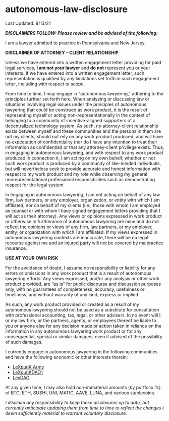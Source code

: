 # autonomous-law-disclosure

Last Updated: 8/13/21

***DISCLAIMERS FOLLOW: Please review and be advised of the following:*** 

I am a lawyer admitted to practice in Pennsylvania and New Jersey.  

**DISCLAIMER OF ATTORNEY – CLIENT RELATIONSHIP**

Unless we have entered into a written engagement letter providing for paid legal services, **I am not your lawyer** and **do not** represent you or your interests. If we have entered into a written engagement letter, such representation is qualified by any limitations set forth in such engagement letter, including with respect to scope.  

From time to time, I may engage in "autonomous lawyering," adhering to the principles further set forth here. When analyzing or discussing law or situations involving legal issues under the principles of autonomous lawyering that could be construed as work product, it is the result of representing myself or acting non-representationally in the context of belonging to a community of incentive-aligned supporters of a decentralized technology system. As such, no attorney-client relationship exists between myself and these communities and the persons in them are not my clients, should not rely on any work product produced, and will have no expectation of confidentiality (nor do I have any intention to treat their information as confidential) or that any attorney-client privilege exists. Thus, in engaging in autonomous lawyering, and with respect to any work product produced in connection it, I am acting on my own behalf, whether or not such work product is produced by a community of like-minded individuals, but will nevertheless seek to provide accurate and honest information with respect to my work product and my role while observing my general nonrepresentational professional responsibilities such as demonstrating respect for the legal system.  

In engaging in autonomous lawyering, I am not acting on behalf of any law firm, law partners, or any employer, organization, or entity with which I am affiliated, nor on behalf of my clients (i.e., those with whom I am employed as counsel or with whom I have signed engagement letters providing that I will act as their attorney). Any views or opinions expressed in work product or otherwise in furtherance of autonomous lawyering are mine and do not reflect the opinions or views of any firm, law partners, or my employer, entity, or organization with which I am affiliated. If my views expressed in autonomous lawyering contexts are inaccurate, there will be no legal recourse against me and an injured party will not be covered by malpractice insurance.

**USE AT YOUR OWN RISK**

For the avoidance of doubt, I assume no responsibility or liability for any errors or omissions in any work product that is a result of autonomous lawyering efforts. Any views expressed, and/or any analysis or other work product provided, are “as is” for public discourse and discussion purposes only, with no guarantees of completeness, accuracy, usefulness or timeliness, and without warranty of any kind, express or implied. 

As such, any work product provided or created as a result of my autonomous lawyering should not be used as a substitute for consultation with professional accounting, tax, legal, or other advisers.  In no event will I or my law firm, or the partners, agents, or employees thereof be liable to you or anyone else for any decision made or action taken in reliance on the information in any autonomous lawyering work product or for any consequential, special or similar damages, even if advised of the possibility of such damages. 

I currently engage in autonomous lawyering in the following communities and have the following economic or other interests therein:  

* [LeXpunK Army](https://judge-jowday.medium.com/rise-of-lexpunk-army-5afad79966f1)
* [LeXpunKDAO1](https://judge-jowday.medium.com/lexpunk-dao1-cryptolaw-for-degens-d1ea19352d13)
* [LexDAO](https://www.lexdao.coop/)

At any given time, I may also hold non-immaterial amounts (by portfolio %) of BTC, ETH, SUSHI, UNI, MATIC, AAVE, LUNA, and various stablecoins. 

*I disclaim any responsibility to keep these disclosures up to date, but currently anticipate updating them from time to time to reflect the changes I deem sufficiently material to warrant voluntary disclosure.* 
